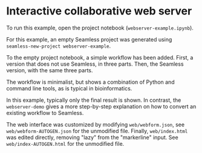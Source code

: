 # Interactive collaborative web server

To run this example, open the project notebook (`webserver-example.ipynb`).

For this example, an empty Seamless project was generated using `seamless-new-project webserver-example`.

To the empty project notebook, a simple workflow has been added. First, a version that does not use Seamless, in three parts. Then, the Seamless version, with the same three parts.

The workflow is minimalist, but shows a combination of Python and command line tools, as is typical in bioinformatics.

In this example, typically only the final result is shown. In contrast, the `webserver-demo` gives a more step-by-step explanation on how to convert an existing workflow to Seamless.

The web interface was customized by modifying `web/webform.json`, see `web/webform-AUTOGEN.json` for the unmodified file. Finally, `web/index.html` was edited directly, removing "lazy" from the "markerline" input. See `web/index-AUTOGEN.html` for the unmodified file.